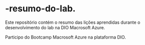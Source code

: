 # -resumo-do-lab.
Este repositório contém o resumo das lições aprendidas durante o desenvolvimento do lab na DIO Macrosoft Azure.

Participo do Bootcamp Macrosoft Azure na plataforma DIO.
